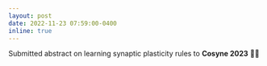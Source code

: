 ```yaml
---
layout: post
date: 2022-11-23 07:59:00-0400
inline: true
---
```


Submitted abstract on learning synaptic plasticity rules to **Cosyne 2023** 🤞🏼 